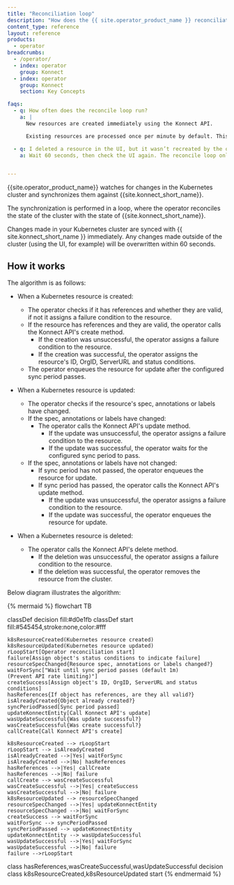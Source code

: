 ```yaml
---
title: "Reconciliation loop"
description: "How does the {{ site.operator_product_name }} reconciliation loop work?"
content_type: reference
layout: reference
products:
  - operator
breadcrumbs:
  - /operator/
  - index: operator
    group: Konnect
  - index: operator
    group: Konnect
    section: Key Concepts

faqs:
  - q: How often does the reconcile loop run?
    a: |
      New resources are created immediately using the Konnect API.

      Existing resources are processed once per minute by default. This is customizable, but we recommend keeping the default value so that you do not hit the Konnect API rate limit.

  - q: I deleted a resource in the UI, but it wasn’t recreated by the operator. Why?
    a: Wait 60 seconds, then check the UI again. The reconcile loop only runs once per minute.


---
```


{{site.operator_product_name}} watches for changes in the Kubernetes cluster and synchronizes them against {{site.konnect_short_name}}.

The synchronization is performed in a loop, where the operator reconciles the state of the cluster with the state of {{site.konnect_short_name}}.

Changes made in your Kubernetes cluster are synced with {{ site.konnect_short_name }} immediately. Any changes made outside of the cluster (using the UI, for example) will be overwritten within 60 seconds.

## How it works

The algorithm is as follows:

- When a Kubernetes resource is created:
  - The operator checks if it has references and whether they are valid, if not it assigns a failure condition to the resource.
  - If the resource has references and they are valid, the operator calls the Konnect API's create method.
    - If the creation was unsuccessful, the operator assigns a failure condition to the resource.
    - If the creation was successful, the operator assigns the resource's ID, OrgID, ServerURL and status conditions.
  - The operator enqueues the resource for update after the configured sync period passes.

- When a Kubernetes resource is updated:
  - The operator checks if the resource's spec, annotations or labels have changed.
  - If the spec, annotations or labels have changed:
    - The operator calls the Konnect API's update method.
      - If the update was unsuccessful, the operator assigns a failure condition to the resource.
      - If the update was successful, the operator waits for the configured sync period to pass.
  - If the spec, annotations or labels have not changed:
    - If sync period has not passed, the operator enqueues the resource for update.
    - If sync period has passed, the operator calls the Konnect API's update method.
      - If the update was unsuccessful, the operator assigns a failure condition to the resource.
      - If the update was successful, the operator enqueues the resource for update.

- When a Kubernetes resource is deleted:
  - The operator calls the Konnect API's delete method.
    - If the deletion was unsuccessful, the operator assigns a failure condition to the resource.
    - If the deletion was successful, the operator removes the resource from the cluster.

Below diagram illustrates the algorithm:

<!--vale off-->
{% mermaid %}
flowchart TB

classDef decision fill:#d0e1fb
classDef start fill:#545454,stroke:none,color:#fff

    k8sResourceCreated(Kubernetes resource created)
    k8sResourceUpdated(Kubernetes resource updated)
    rLoopStart[Operator reconciliation start]
    failure[Assign object's status conditions to indicate failure]
    resourceSpecChanged{Resource spec, annotations or labels changed?}
    waitForSync["Wait until sync period passes (default 1m)
    (Prevent API rate limiting)"]
    createSuccess[Assign object's ID, OrgID, ServerURL and status conditions]
    hasReferences{If object has references, are they all valid?}
    isAlreadyCreated{Object already created?}
    syncPeriodPassed[Sync period passed]
    updateKonnectEntity[Call Konnect API's update]
    wasUpdateSuccessful{Was update successful?}
    wasCreateSuccessful{Was create successful?}
    callCreate[Call Konnect API's create]

    k8sResourceCreated --> rLoopStart
    rLoopStart --> isAlreadyCreated
    isAlreadyCreated -->|Yes| waitForSync
    isAlreadyCreated -->|No| hasReferences
    hasReferences -->|Yes| callCreate
    hasReferences -->|No| failure
    callCreate --> wasCreateSuccessful
    wasCreateSuccessful -->|Yes| createSuccess
    wasCreateSuccessful -->|No| failure
    k8sResourceUpdated --> resourceSpecChanged
    resourceSpecChanged -->|Yes| updateKonnectEntity
    resourceSpecChanged -->|No| waitForSync
    createSuccess --> waitForSync
    waitForSync --> syncPeriodPassed
    syncPeriodPassed --> updateKonnectEntity
    updateKonnectEntity --> wasUpdateSuccessful
    wasUpdateSuccessful -->|Yes| waitForSync
    wasUpdateSuccessful -->|No| failure
    failure -->rLoopStart

class hasReferences,wasCreateSuccessful,wasUpdateSuccessful decision
class k8sResourceCreated,k8sResourceUpdated start
{% endmermaid %}
<!--vale on-->